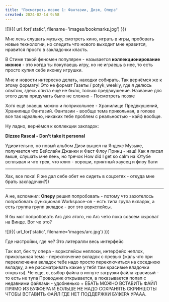 ```yaml
---
title: "Посмотреть позже 1: Фантазии, Дизя, Опера"
created: 2024-02-14 9:58
---
```


![]({{ url_for('static', filename='images/bookmarks.jpg')  }})

Мне лень слушать музыку, смотреть кино, играть в игры, пробовать новые технологии, но следить что нового выходит мне нравится, нравится просто в закладочки класть. 

В Стиме такой феномен популярен - называется **коллекционирование иконок** - это когда ты покупаешь игру, но не играешь в нее, то есть просто купил себе иконку игрушки. 

Мне и новости интересно делать, находки собирать. Так вернёмся же к этому формату! Это не формат Газеты / potyk_weekly, где я делюсь опытом, здесь опыта ещё не было, только предвкушение. Название для этого дела придумать было не сложно - Посмотреть позже 

Хотя ещё знаешь можно и поприкольнее - Хранилище Предвкушений, Хранилище Фантазий. Фантазии - вообще тема прикольная, в голове все так идеально, никаких тебе проблем с реальностью - кайф вообще.

Ну ладно, вернёмся к коллекции закладок: 

**Dizzee Rascal - Don't take it personal**

Удивительно, но новый альбом Дизи вышел на Яндекс Музыке, получается что Бейслайн Джанки и Фаст Флоу Принц - наш! Как я писал выше, слушать мне лень, но тречок How did I get so calm на Ютубе всплывал и что трек, что клип - хороши, приятный хаусец и флоу бати 

---

Хах, все пока! Я же дал себе обет не сидеть в соцсетях - откуда мне брать закладочки?))

---

А не, вспомнил: **Оперу** решил попробовать - потому что захотелось попробовать функционал Workspace-ов - есть типа група вкладок, а есть группа групп вкладок - вот это воркспейсы. 

Я бы мог попробовать Arc для этого, но Arc чето пока совсем сыроват на Винде. Вот че это? 

![]({{ url_for('static', filename='images/arc.jpg')  }})


Где настройки, где че? Это литералли весь интерфейс

Так вот, бек ту опера -  воркспейсы неплохи, интерфейс неплох, приколькная тема - переключение вкладок с превью (жаль что при переключении вкладок тебе надо просто переключиться на соседнюю вкладку, а не рассматривать какие у тебя там красивые владочки открыты). Че еще, о, выбор файла в инпуте загрузки файла красивый - то есть не тупа Проводник открывается, а показывается попап с недавними файлами - удобненько + ЕБАТЬ МОЖНО ВСТАВИТЬ ФАЙЛ ПРЯМО ИЗ БУФФЕРА И БОЛЬШЕ НЕ НАДО СОХРАНЯТЬ СКРИНШОТЫ ЧТОБЫ ВСТАВИТЬ ФАЙЛ ГДЕ НЕТ ПОДДЕРЖКИ БУФЕРА УРААА. 

